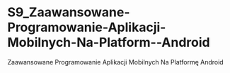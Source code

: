# S9_Zaawansowane-Programowanie-Aplikacji-Mobilnych-Na-Platform--Android
Zaawansowane Programowanie Aplikacji Mobilnych Na Platformę Android
